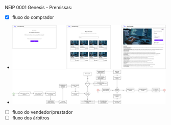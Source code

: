 NEIP 0001 Genesis - Premissas:
- [x] fluxo do comprador
- <img src='https://github.com/Nostr-Exchange/NEIP/blob/main/NEIP-0001/nostr%20exchange%20mvp-Service_Product%20Detail.drawio.png'/>
- <img src='https://github.com/Nostr-Exchange/NEIP/blob/main/NEIP-0001/nostr%20exchange%20mvp-Workflow%20Basic%20Exchange.png'/>
- [ ] fluxo do vendedor/prestador
- [ ] fluxo dos árbitros
